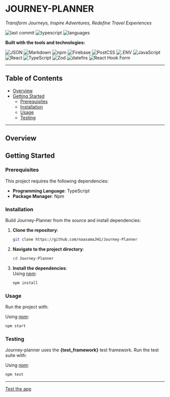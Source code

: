 
# JOURNEY-PLANNER

_Transform Journeys, Inspire Adventures, Redefine Travel Experiences_

![last commit](https://img.shields.io/badge/last%20commit-may-blue)
![typescript](https://img.shields.io/badge/typescript-96.9%25-blue)
![languages](https://img.shields.io/badge/languages-4-blue)

**Built with the tools and technologies:**

![JSON](https://img.shields.io/badge/-JSON-black)
![Markdown](https://img.shields.io/badge/-Markdown-darkred)
![npm](https://img.shields.io/badge/-npm-red)
![Firebase](https://img.shields.io/badge/-Firebase-orange)
![PostCSS](https://img.shields.io/badge/-PostCSS-red)
![.ENV](https://img.shields.io/badge/-.ENV-yellow)
![JavaScript](https://img.shields.io/badge/-JavaScript-yellow)
![React](https://img.shields.io/badge/-React-cyan)
![TypeScript](https://img.shields.io/badge/-TypeScript-blue)
![Zod](https://img.shields.io/badge/-Zod-blueviolet)
![datefns](https://img.shields.io/badge/-datefns-pink)
![React Hook Form](https://img.shields.io/badge/-React%20Hook%20Form-hotpink)

---

## Table of Contents

- [Overview](#overview)
- [Getting Started](#getting-started)
  - [Prerequisites](#prerequisites)
  - [Installation](#installation)
  - [Usage](#usage)
  - [Testing](#testing)

---

## Overview

## Getting Started

### Prerequisites

This project requires the following dependencies:

- **Programming Language**: TypeScript  
- **Package Manager**: Npm

### Installation

Build Journey-Planner from the source and install dependencies:

1. **Clone the repository**:
    ```bash
    git clone https://github.com/naasamaJH1/Journey-Planner
    ```

2. **Navigate to the project directory**:
    ```bash
    cd Journey-Planner
    ```

3. **Install the dependencies**:  
   Using [npm](https://www.npmjs.com/):
    ```bash
    npm install
    ```

### Usage

Run the project with:

Using [npm](https://www.npmjs.com/):
```bash
npm start
```

### Testing

Journey-planner uses the **{test_framework}** test framework. Run the test suite with:

Using [npm](https://www.npmjs.com/):
```bash
npm test
```

---

[Test the app](https://journeyplanr.netlify.app/)
